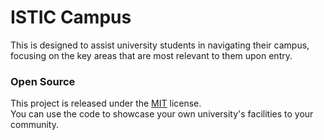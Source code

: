 # ISTIC Campus

This is designed to assist university students in navigating their campus, focusing on the key areas that are most relevant to them upon entry.


### Open Source

This project is released under the [MIT](http://opensource.org/licenses/MIT) license. <br>You can use the code to showcase your own university's facilities to your community.


